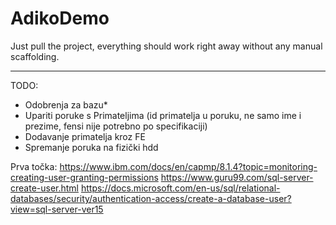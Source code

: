 # AdikoDemo
Just pull the project,
everything should work right away without any manual scaffolding.
___________
TODO:
- Odobrenja za bazu*
- Upariti poruke s Primateljima (id primatelja u poruku, ne samo ime i prezime, fensi nije potrebno po specifikaciji)
- Dodavanje primatelja kroz FE
- Spremanje poruka na fizički hdd



Prva točka: https://www.ibm.com/docs/en/capmp/8.1.4?topic=monitoring-creating-user-granting-permissions https://www.guru99.com/sql-server-create-user.html
https://docs.microsoft.com/en-us/sql/relational-databases/security/authentication-access/create-a-database-user?view=sql-server-ver15

